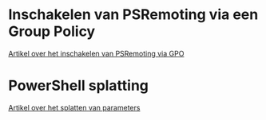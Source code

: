 # Inschakelen van PSRemoting via een Group Policy

[Artikel over het inschakelen van PSRemoting via GPO](https://www.techrepublic.com/article/how-to-enable-powershell-remoting-via-group-policy/)

# PowerShell splatting

[Artikel over het splatten van parameters](#https://jeffbrown.tech/powershell-splatting/)
